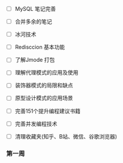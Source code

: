 
- [ ] MySQL 笔记完善
- [ ] 合并多余的笔记
- [ ] 冰河技术
- [ ] Redisccion 基本功能
- [ ] 了解Jmode 打包
- [ ] 理解代理模式的应用及使用
- [ ] 装饰器模式的局限和缺点
- [ ] 原型设计模式的应用场景
- [ ] 完善151个提升编程建议书籍
- [ ] 完善并发编程技术
- [ ] 清理收藏夹(知乎、B站、微信、谷歌浏览器)


### 第一周

